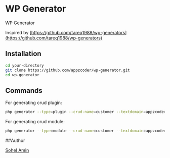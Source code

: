 # WP Generator
WP Generator

Inspired by [https://github.com/tareq1988/wp-generators](https://github.com/tareq1988/wp-generators)

## Installation

```bash
cd your-directory
git clone https://github.com/appzcoder/wp-generator.git
cd wp-generator
```

## Commands
For generating crud plugin:
```bash
php generator --type=plugin --crud-name=customer --textdomain=appzcoder --plugin-name="customer crud" --prefix=ac_ --fields="name:text:req, email:email:req, address:textarea, city:text"
```

For generating crud module:
```bash
php generator --type=module --crud-name=customer --textdomain=appzcoder --prefix=ac_ --fields="name:text:req, email:email:req, address:textarea, city:text"
```

##Author

[Sohel Amin](http://www.sohelamin.com)
